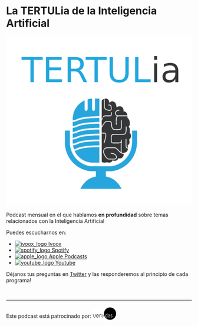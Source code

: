 # La TERTUL**ia** de la Inteligencia Artificial

![logo-podcast](res/logo-podcast.png)

Podcast mensual en el que hablamos **en profundidad** sobre temas relacionados con la Inteligencia Artificial

Puedes escucharnos en:

- [<img src="https://i0.wp.com/parqueeste.org/wp-content/uploads/2020/07/ivoox-icon.png?fit=256%2C256&ssl=1" alt="ivoox_logo" width="32"> Ivoox](https://go.ivoox.com/sq/1815311)
- [<img src="https://cdn.iconscout.com/icon/free/png-256/spotify-36-721973.png" alt="spotify_logo" width="32"> Spotify](https://open.spotify.com/show/2yxHFbLvZC16ZV8Of7I7qH)
- [<img src="https://cdn.iconscout.com/icon/free/png-256/apple-853-675472.png" alt="apple_logo" width="32"> Apple Podcasts](https://podcasts.apple.com/us/podcast/la-tertulia-de-la-inteligencia-artificial/id1669083682)
- [<img src="https://cdn.icon-icons.com/icons2/195/PNG/256/YouTube_23392.png" alt="youtube_logo" width="32"> Youtube](https://www.youtube.com/@tertul_ia)

Déjanos tus preguntas en [Twitter](https://twitter.com/TERTUL_ia) y las responderemos al principio de cada programa!

<br>

---

Este podcast está patrocinado por:  [<img src="res/veridas_logo.png" alt="Veridas" width="64" style="position: relative; top: 5px;">](https://veridas.com/)

<!--

## Objetivo

Tener una excusa para reunirnos periódicamente y hablar en profundidad de Inteligencia Artificial.

La idea sería intentar hacer un programa mensual en el que trataríamos uno o varios temas relacionados con la Inteligencia Artificial.
-->
